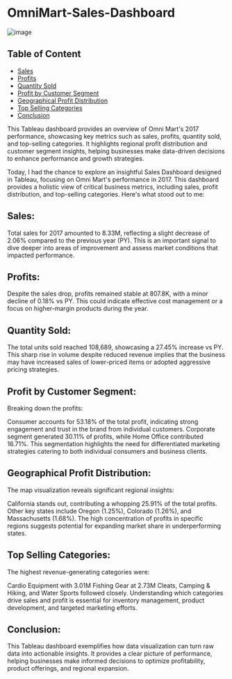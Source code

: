 # OmniMart-Sales-Dashboard

![image](https://github.com/user-attachments/assets/d6bb72b1-e672-40be-9ebe-23c5688497fd)

## Table of Content
- [Sales](#sales)
- [Profits](#profits)
- [Quantity Sold](#quantity-sold)
- [Profit by Customer Segment](#profit-by-customer-segment)
- [Geographical Profit Distribution](#geographical-profit-distribution)
- [Top Selling Categories](#top-selling-categories)
- [Conclusion](#conclusion)

This Tableau dashboard provides an overview of Omni Mart's 2017 performance, showcasing key metrics such as sales, profits, quantity sold, and top-selling categories. It highlights regional profit distribution and customer segment insights, helping businesses make data-driven decisions to enhance performance and growth strategies.

Today, I had the chance to explore an insightful Sales Dashboard designed in Tableau, focusing on Omni Mart's performance in 2017. This dashboard provides a holistic view of critical business metrics, including sales, profit distribution, and top-selling categories. Here's what stood out to me:

## Sales:
Total sales for 2017 amounted to 8.33M, reflecting a slight decrease of 2.06% compared to the previous year (PY). This is an important signal to dive deeper into areas of improvement and assess market conditions that impacted performance.

## Profits:
Despite the sales drop, profits remained stable at 807.8K, with a minor decline of 0.18% vs PY. This could indicate effective cost management or a focus on higher-margin products during the year.

## Quantity Sold:
The total units sold reached 108,689, showcasing a 27.45% increase vs PY. This sharp rise in volume despite reduced revenue implies that the business may have increased sales of lower-priced items or adopted aggressive pricing strategies.

## Profit by Customer Segment:
Breaking down the profits:

Consumer accounts for 53.18% of the total profit, indicating strong engagement and trust in the brand from individual customers.
Corporate segment generated 30.11% of profits, while Home Office contributed 16.71%.
This segmentation highlights the need for differentiated marketing strategies catering to both individual consumers and business clients.

## Geographical Profit Distribution:

The map visualization reveals significant regional insights:

California stands out, contributing a whopping 25.91% of the total profits.
Other key states include Oregon (1.25%), Colorado (1.26%), and Massachusetts (1.68%).
The high concentration of profits in specific regions suggests potential for expanding market share in underperforming states.

## Top Selling Categories:
The highest revenue-generating categories were:

Cardio Equipment with 3.01M
Fishing Gear at 2.73M
Cleats, Camping & Hiking, and Water Sports followed closely.
Understanding which categories drive sales and profit is essential for inventory management, product development, and targeted marketing efforts.

## Conclusion:
This Tableau dashboard exemplifies how data visualization can turn raw data into actionable insights. It provides a clear picture of performance, helping businesses make informed decisions to optimize profitability, product offerings, and regional expansion.







